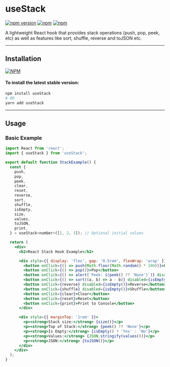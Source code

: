 # useStack

[![npm version](https://badge.fury.io/js/useStack.svg)](https://badge.fury.io/js/useStack) [![npm](https://img.shields.io/npm/dw/useStack.svg?logo=npm)](https://www.npmjs.com/package/useStack) [![npm](https://img.shields.io/bundlephobia/minzip/useStack)](https://www.npmjs.com/package/useStack)

A lightweight React hook that provides stack operations (push, pop, peek, etc) as well as features like sort, shuffle, reverse and toJSON etc.

---

## Installation

[![NPM](https://nodei.co/npm/useStack.png?compact=true)](https://nodei.co/npm/useStack/)

#### To install the latest stable version:

```sh
npm install useStack
# OR
yarn add useStack
```

---

## Usage

### Basic Example

```jsx
import React from 'react';
import { useStack } from 'useStack';

export default function StackExample() {
  const {
    push,
    pop,
    peek,
    clear,
    reset,
    reverse,
    sort,
    shuffle,
    isEmpty,
    size,
    values,
    toJSON,
    print,
  } = useStack<number>([1, 2, 3]); // Optional initial values

  return (
    <div>
      <h2>React Stack Hook Example</h2>

      <div style={{ display: 'flex', gap: '0.5rem', flexWrap: 'wrap' }}>
        <button onClick={() => push(Math.floor(Math.random() * 100))}>Push Random</button>
        <button onClick={() => pop()}>Pop</button>
        <button onClick={() => alert(`Peek: ${peek() ?? 'None'}`)} disabled={isEmpty()}>Peek</button>
        <button onClick={() => sort((a, b) => a - b)} disabled={isEmpty()}>Sort Asc</button>
        <button onClick={reverse} disabled={isEmpty()}>Reverse</button>
        <button onClick={shuffle} disabled={isEmpty()}>Shuffle</button>
        <button onClick={clear}>Clear</button>
        <button onClick={reset}>Reset</button>
        <button onClick={print}>Print to Console</button>
      </div>

      <div style={{ marginTop: '1rem' }}>
        <p><strong>Stack size:</strong> {size()}</p>
        <p><strong>Top of Stack:</strong> {peek() ?? 'None'}</p>
        <p><strong>Is Empty:</strong> {isEmpty() ? 'Yes' : 'No'}</p>
        <p><strong>Values:</strong> {JSON.stringify(values())}</p>
        <p><strong>JSON:</strong> {toJSON()}</p>
      </div>
    </div>
  );
}
```
